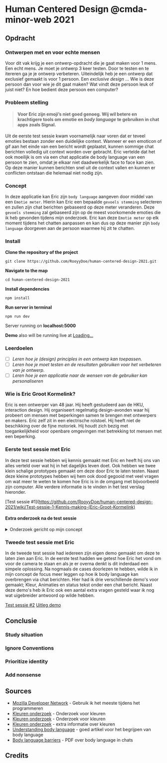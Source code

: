 # Human Centered Design @cmda-minor-web 2021

## Opdracht

### Ontwerpen met en voor echte mensen

Voor dit vak krijg je een ontwerp-opdracht die je gaat maken voor 1 mens. Een echt mens. Je moet je ontwerp 3 keer testen. Door te testen en te itereren ga je je ontwerp verbeteren. Uiteindelijk heb je een ontwerp dat exclusief gemaakt is voor 1 persoon. Een _exclusive design_ ... Wie is deze persoon dan voor wie je dit gaat maken? Wat vindt deze persoon leuk of juist niet? En hoe bedient deze persoon een computer?

### Probleem stelling

> #### Voor Eric zijn emoji’s niet goed genoeg. Wij wil betere en krachtigere tools om emotie en *body language* te gebruiken in chat apps zoals Signal.

Uit de eerste test sessie kwam voornamelijk naar voren dat er teveel emoties bestaan zonder een duidelijke context. Wanneer er een emoticon of gif aan het einde van een bericht wordt geplaatst, kunnen sommige chat berichten volledig uit context worden over gebracht. Eric vertelde dat het ook moeilijk is om via een chat applicatie de body language van een persoon te zien, omdat je elkaar niet daadwerkelijk face to face kan zien. Op deze manier kunnen berichten snel uit de context vallen en kunnen er conflicten ontstaan die helemaal niet nodig zijn.

### Concept

In deze applicatie kan Eric zijn `body language` aangeven door middel van een `Emotie meter`. Hierin kan Eric een bepaalde `gevoels stemming` selecteren en zullen zijn chat berichten gebaseerd op deze meter veranderen. Deze `gevoels stemming` zal gebaseerd zijn op de meest voorkomende emoties die ik heb gevonden tijdens mijn onderzoek. Eric kan deze `Emotie meter` op elk moment tijdens het chatten aanpassen en kan dus op deze manier zijn `body language` doorgeven aan de persoon waarmee hij zit te chatten.


### Install

**Clone the repository of the project**

```
git clone https://github.com/RooyyDoe/human-centered-design-2021.git
```

**Navigate to the map**

```
cd human-centered-design-2021
```

**Install dependencies**

```
npm install
```

**Run server in terminal**

```
npm run dev
```

Server running on **localhost:5000**

**Demo** also will be running live at [Loading... ]()

### Leerdoelen

- [ ] _Leren hoe je (design) principles in een ontwerp kan toepassen._
- [ ] _Leren hoe je moet testen en de resultaten gebruiken voor het verbeteren van je ontwerp._
- [ ] _Leren hoe je een applicatie naar de wensen van de gebruiker kan personaliseren_

### Wie is Eric Groot Kormelink?

Eric is een ontwerper van 48 jaar. Hij heeft gestudeerd aan de HKU, interaction design. Hij organiseert regelmatig design-avonden waar hij probeert om mensen met beperkingen samen te brengen met ontwerpers en makers. Eric zelf zit in een electrische rolstoel. Hij heeft niet de beschikking over de fijne motoriek. Hij houdt zich bezig met toegankelijkheid voor openbare omgevingen met betrekking tot mensen met een beperking.

### Eerste test sessie met Eric

In deze test sessie hebben wij kennis gemaakt met Eric en heeft hij ons van alles verteld over wat hij in het dagelijks leven doet. Ook hebben we twee klein schalige prototypes gemaakt om deze door Eric te laten testen. Naast deze kleine prototypes hebben wij hem ook dood gegooid met veel vragen om wat meer te weten te komen hoe Eric is in de omgang met bijvoorbeeld zijn computer. Alle verdere informatie is te vinden in het test verslag hieronder.

[Test sessie #1](https://github.com/RooyyDoe/human-centered-design-2021/wiki/Test-sessie-1-Kennis-making-(Eric-Groot-Kormelink)

#### Extra onderzoek na de test sessie

<details>
  <summary>Onderzoek gericht op mijn concept</summary>
  
  ### Dungeon and Dragons
  
  Eric is een echte Dungeons & Dragons fan en organiseert regelmatig een sessie met zijn vrienden. aangezien de term gamen in mijn dagelijkse bezigheden zit, ga ik het design maken gebaseerd op Dungeons & Dragons. Om op deze manier de applicatie zo goed mogelijk te personaliseren naar Eric zijn smaak.
  
  Het spel Dungeons & Dragons is ontstaan in de jaren 70 en werd hier ontwikkeld door de makers **Gary Gygax** en **Dave Arneson**. Het spel was in deze tijd voornamelijk bedoeld voor studenten en uiteindelijk is het een groot succes geworden in meerdere leeftijds categorieën.
  
  Dungeons & Dragons wordt gespeeld door een groep spelers van meestal 3 tot 6 personen, plus de spelleider (die Dungeon Master of DM genoemd wordt). Ook is het mogelijk om met 1 speler en een spelleider, of met grotere groepen en meerdere spelleiders te spelen.
  
  De spelers zijn vrij om hun personage te laten doen wat zij willen, hoewel er veelal enkele richtlijnen worden gegeven waar de personages zich aan moeten houden. D&D speelt zich meestal af in een wereld die doet denken aan de middeleeuwen.
  
  Veel van deze Dungeons & Dragons spellen duren vaak aardig lang en soms wordt het spel in verschillende sessies gespeeld. Dungeons & Dragons is eigenlijk dus een Role play game waar iedereen zijn eigen personage creëert en hiermee speelt tot hij/zij uit het spel is gespeeld. En dit hele spel wordt begeleid door een Dungeon Master wat je hieronder ook in de video kan bekijken.
  
  Geweldige video die een goeie D&D sessie laat zien:
  
  [Dungeon And Dragons](https://www.youtube.com/watch?time_continue=769&v=yLEMb_RIZ3o&feature=emb_title)
  
  ### Gekleurde Emoties
  
  Wanneer je kleuren en emoties naast elkaar neer zet heeft iedereen hier een andere interpetatie over. Als je dit onderwerp ook opzoekt komen er verschillende opties naar voren. Ik heb zelf gekozen voor de meest voorkomende opties en wil deze dan ook gaan gebruiken in mijn applicatie om hiermee de `emotie meter` te gaan vullen.
  
  Als je kleur op de goede manier gebruikt in web design kan je op een goede manier emotie naar voren brengen. Wanneer je dit doet kan het webdesign erg krachtig uitpakken. Kleuren kunnen unieke reacties veroorzaken bij een gebruiker. ook heeft elke individuele kleur zijn eigen eigenschap en hierdoor een uniek effect op de gebruiker.
  
  **Rood**
  
  > **Boosheid**, _Sub: (Gepassioneerd, Belangrijk, Passie, Moedig)_
    
  Kleur codes: 
  - Mahogany: #420D09
  - Maroon: #800000
  - Burgundy: #8D021F
  - Crimson: #B80F0A
  - Scarlet: #FF2400

---
    
  **Oranje**
  
  > **Opwinding**, _Sub: (Energiek, Optimistisch, Creatief, Grappig)_
    
  Kleur codes: 
  - Burnt OR: #964000
  - Tangerine: #CF9812A
  - Tiger: #FD6A02
  - Gold: #F9A602
  - BR. Amber: #FFBF00

---

  **Geel**
  
  > **Blijheid**, _Sub: (Spontaan, Positiviteit, Vriendelijk, Enthousiast)_
    
  Kleur codes: 
  - Bumblebee: #FCE205
  - Mustard: #FEDC56
  - Lemon: #EFFD5F
  - Banana: #FCF4A3
  - Egg nog: #F9E29C

---

  **Roze**
  
  > **Verlangen**, _Sub: (Liefde, Speels, Kinderlijk, Passie)_
    
  Kleur codes: 
  - Ruby: #E0115F
  - Magenta: #FF0090
  - Bubble Gum: #FE5BAC
  - Thulian: #FDE6FA
  - Lavender: #FBAED2

---

  **Grijs**
  
  > **Neutraal**, _Sub: (Practisch, Formeel, Stil, Somber)_
    
  Kleur codes: 
  - Steel: #777B7E
  - Lava: #808588
  - Seal: #818380
  - Pewter: #999DA0
  - Rhino: #B9BBB6

---

  **Blauw**
  
  > **Verdrietig**, _Sub: (Rustigheid, Verlegenheid, Zwaarmoedigheid, Betrouwbaar)_
    
  Kleur codes: 
  - Denim: #131E3A
  - Prussian: #003151
  - Yale: #0E4C92
  - Steel: #4682B4
  - Sky: #95C8D8

---

  **Paars**
  
  > **Angst**, _Sub: (Pride, Spiritueel, Gevoelig, Mysterieus)_
    
  Kleur codes: 
  - Eggplant: #311432
  - Byzantine: #702963
  - Grape: #6F2DA8
  - Orchid: #AF69EE
  - Floral: #B47EDE

---

  **Groen**
  
  > **Afschuw**, _Sub: (Afkeer, Minachtig, Hebzucht, Afgunst)_
    
  Kleur codes: 
  - Sacramento: #043927
  - Forest: #0B6623
  - Sea: #2E8B57
  - Mint: #98FB98
  - Sage: #9DC183

---

  **Donker grijs**
  
  > **Verward**, _Sub: (Schok, Verbijstering, Verbaast)_
    
  Kleur codes: 
  - Iron: #48494B
  - Anchor: #3E424B

  
  ### Het niet begrijpen van `body language` tijdens chatten
  
  Doordat je elkaar tijdens het chatten niet kan zien behalve als je dus daadwerkelijk een camera aan doet is het lastig om elkaars body language te lezen en kunnen berichten dus snel uit context vallen. Er zijn op het internet genoeg onderzoeken gedaan hoe je het beste body language kan lezen van mensen, maar er is weinig te vinden over hoe dit gedaan wordt via chat message. 
  
  Zelf heb ik hier ook last van. Ik gebruik vaak emoticons aan het einde van mijn zinnen om op deze manier de zin wat informeler over te laten komen. Dit gaat af en toe fout waardoor de hele zin in een andere context wordt opgevallen. Dit wil ik dus gaan verkomen in mijn applicaties om eigenlijk zo min mogelijk tot niet gebruik te maken van emoticons. 
  
  > Without the benefit of body language, you run a higher risk of misinterpreting the meaning of
communications. You don't see that wink after a sarcastic statement. You don't know how to
interpret that exclamation point (is it excitement or anger?). You don't know if a one-word
statement of acknowledgement – like "Noted" – means anything more than what it is.
  
  
</details>


### Tweede test sessie met Eric

In de tweede test sessie had iedereen zijn eigen demo gemaakt om deze te laten zien aan Eric. In de eerste test hadden we getest hoe Eric het vond om voor de camera te staan en als je er overna denkt is dit inderdaad een simpele oplossing. Na nogmaals de cases doorlezen te hebben, wilde ik in mijn concept de focus meer leggen op hoe ik body language kan overbrengen via chat berichten. Hier had ik drie verschillende demo's voor gemaakt; Kleur, Animaties en status tekst onder een chat bericht. Naast deze demo's heb ik Eric ook een aantal extra vragen gesteld waar ik nog wat uigebreider antwoord op wilde hebben. 

[Test sessie #2](https://github.com/RooyyDoe/human-centered-design-2021/wiki/Test-sessie-2-(Eric-Groot-Kormelink))
[Uitleg demo](https://github.com/RooyyDoe/human-centered-design-2021/wiki/Uitleg-demo-test-sessie-2)

## Conclusie

### Study situation

### Ignore Conventions

### Prioritize identity

### Add nonsense

## Sources

- [Mozilla Developer Network](https://developer.mozilla.org/en-US/) - Gebruik ik het meeste tijdens het programmeren
- [Kleuren onderzoek](https://graf1x.com/color-psychology-emotion-meaning-poster/) - Onderzoek voor kleuren
- [Kleuren onderzoek](https://www.creativebloq.com/web-design/12-colours-and-emotions-they-evoke-61515112) - Onderzoek voor kleuren
- [Kleuren onderzoek](https://tvtropes.org/pmwiki/pmwiki.php/Main/ColourCodedEmotions) - extra informatie over kleuren
- [Understanding body language](https://www.verywellmind.com/understand-body-language-and-facial-expressions-4147228) - goed artikel voor het begrijpen van body language
- [Body language barriers](https://lah.elearningontario.ca/CMS/public/exported_courses/GLS4O/exported/GLS4OU01/GLS4OU01/GLS4OU01A04/_teacher/axerosolutions.com-HowtoAvoidtheCommunicationBarriersofChatandText.pdf) - PDF over body language in chats


## Credits
